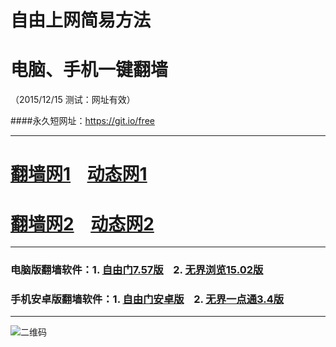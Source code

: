 # 自由上网简易方法
# 电脑、手机一键翻墙
（2015/12/15 测试：网址有效）

####永久短网址：https://git.io/free

***

# <a href="http://d3m46d2jzf4cww.cloudfront.net/fq01.php?id=1" target="_blank">翻墙网1</a>&nbsp;&nbsp;&nbsp;&nbsp;<a href="http://dxlvd9xjbswep.cloudfront.net/dtwdl01.php/1215" target="_blank">动态网1</a>

# <a href="http://d2568ixiv3vpys.cloudfront.net/fq01.php?id=2" target="_blank">翻墙网2</a>&nbsp;&nbsp;&nbsp;&nbsp;<a href="http://d2568ixiv3vpys.cloudfront.net/dtwdl0.php/1215" target="_blank">动态网2</a>

***

### 电脑版翻墙软件：1. <a href="http://d3bls4d9i42r7e.cloudfront.net/fgget.php?fid=fg757p.zip" target="_blank">自由门7.57版</a>&nbsp;&nbsp;&nbsp;&nbsp;2. <a href="http://d3bls4d9i42r7e.cloudfront.net/fgget.php?fid=u1502.zip" target="_blank">无界浏览15.02版</a>

### 手机安卓版翻墙软件：1. <a href="http://d3bls4d9i42r7e.cloudfront.net/fgget.php?fid=fgma32.apk" target="_blank">自由门安卓版</a>&nbsp;&nbsp;&nbsp;&nbsp;2. <a href="http://d3bls4d9i42r7e.cloudfront.net/fgget.php?fid=um3.4.apk" target="_blank">无界一点通3.4版</a>

***

![二维码](http://d3bls4d9i42r7e.cloudfront.net/pic/yjfq0.png)
